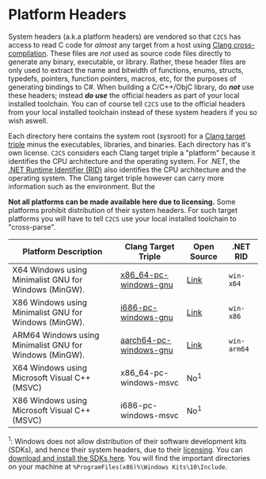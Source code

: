 # Platform Headers

System headers (a.k.a platform headers) are vendored so that `C2CS` has access to read C code for *almost* any target from a host using [Clang cross-compilation](https://clang.llvm.org/docs/CrossCompilation.html). These files are *not* used as source code files directly to generate any binary, executable, or library. Rather, these header files are only used to extract the name and bitwidth of functions, enums, structs, typedefs, pointers, function pointers, macros, etc, for the purposes of generating bindings to C#. When building a C/C++/ObjC library, do _**not**_ use these headers; instead _**do use**_ the official headers as part of your local installed toolchain. You can of course tell `C2CS` use to the official headers from your local installed toolchain instead of these system headers if you so wish aswell.

Each directory here contains the system root (sysroot) for a [Clang target triple](https://clang.llvm.org/docs/CrossCompilation.html) minus the executables, libraries, and binaries. Each directory has it's own license. `C2CS` considers each Clang target triple a "platform" because it identifies the CPU architecture and the operating system. For .NET, the [.NET Runtime Identifier (RID)](https://docs.microsoft.com/en-us/dotnet/core/rid-catalog) also identifies the CPU architecture and the operating system. The Clang target triple however can carry more information such as the environment. But the 

**Not all platforms can be made available here due to licensing.** Some platforms prohibit distribution of their system headers. For such target platforms you will have to tell `C2CS` use your local installed toolchain to "cross-parse". 

|Platform Description|Clang Target Triple|Open Source|.NET RID|
|-|-|-|-|
|X64 Windows using Minimalist GNU for Windows (MinGW).|[x86_64-pc-windows-gnu](./x86_64-pc-windows-gnu/)|[Link](https://packages.msys2.org/package/mingw-w64-clang-x86_64-headers)|`win-x64`
|X86 Windows using Minimalist GNU for Windows (MinGW).|[i686-pc-windows-gnu](./i686-pc-windows-gnu/)|[Link](https://packages.msys2.org/package/mingw-w64-clang-i686-headers)|`win-x86`
|ARM64 Windows using Minimalist GNU for Windows (MinGW).|[aarch64-pc-windows-gnu](./i686-pc-windows-gnu/)|[Link](https://packages.msys2.org/package/mingw-w64-clang-aarch64-headers-git)|`win-arm64`
|X64 Windows using Microsoft Visual C++ (MSVC)|x86_64-pc-windows-msvc|No<sup>1</sup>||`win-x64`
|X86 Windows using Microsoft Visual C++ (MSVC)|i686-pc-windows-msvc|No<sup>1</sup>||`win-x86`

<sup>1</sup>: Windows does not allow distribution of their software development kits (SDKs), and hence their system headers, due to their [licensing](https://docs.microsoft.com/en-us/legal/windows-sdk/redist). You can [download and install the SDKs here](https://developer.microsoft.com/en-us/windows/downloads/windows-sdk/). You will find the important directories on your machine at `%ProgramFiles(x86)%\Windows Kits\10\Include`. 